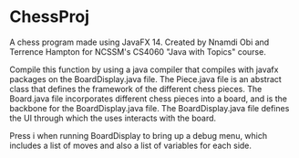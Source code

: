 # ChessProj
A chess program made using JavaFX 14.
Created by Nnamdi Obi and Terrence Hampton for NCSSM's CS4060 "Java with Topics" course.

Compile this function by using a java compiler that compiles with javafx packages on the BoardDisplay.java file.
The Piece.java file is an abstract class that defines the framework of the different chess pieces.
The Board.java file incorporates different chess pieces into a board, and is the backbone for the BoardDisplay.java file.
The BoardDisplay.java file defines the UI through which the uses interacts with the board.

Press i when running BoardDisplay to bring up a debug menu, which includes a list of moves and also a list of variables for each side.

